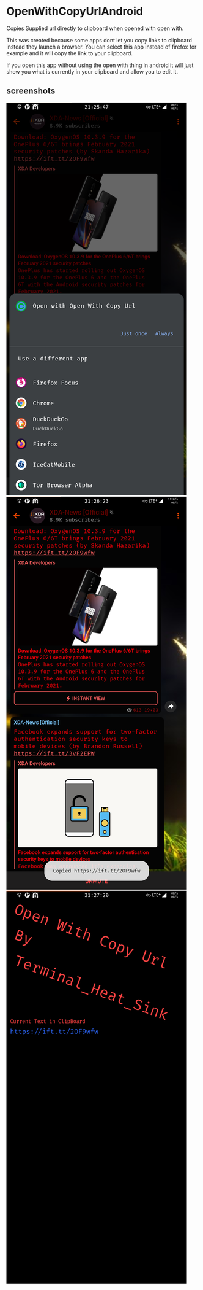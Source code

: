 # OpenWithCopyUrlAndroid
Copies Supplied url directly to clipboard when opened with open with.

This was created because some apps dont let you copy links to clipboard instead they launch a browser. You can select this app instead of firefox for example and it will copy the link to your clipboard.

If you open this app without using the open with thing in android it will just show you what is currently in your clipboard and allow you to edit it.

## screenshots
![screenshot 1](/.screenshots/1.png)
![screenshot 2](/.screenshots/2.png)
![screenshot 3](/.screenshots/3.png)
